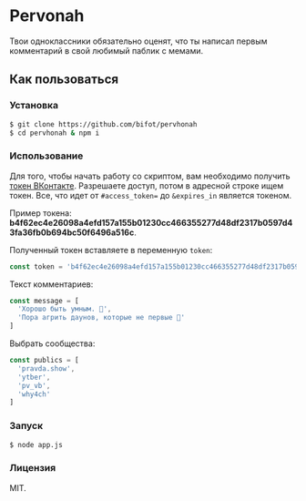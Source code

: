 # Pervonah

Твои одноклассники обязательно оценят, что ты написал первым комментарий в свой любимый паблик с мемами.

## Как пользоваться

### Установка

```sh
$ git clone https://github.com/bifot/pervhonah
$ cd pervhonah & npm i
```

### Использование

Для того, чтобы начать работу со скриптом, вам необходимо получить [токен ВКонтакте](https://vk.cc/5ZaXHu). Разрешаете доступ, потом в адресной строке ищем токен. Все, что идет от `#access_token=` до `&expires_in` является токеном.

Пример токена: **b4f62ec4e26098a4efd157a155b01230cc466355277d48df2317b0597d43fa36fb0b694bc50f6496a516c**.

Полученный токен вставляете в переменную `token`:

```javascript
const token = 'b4f62ec4e26098a4efd157a155b01230cc466355277d48df2317b0597d43fa36fb0b694bc50f6496a516c'
```

Текст комментариев:

```javascript
const message = [
  'Хорошо быть умным. 🚁',
  'Пора агрить даунов, которые не первые 🚁'
]
```

Выбрать сообщества:

```javascript
const publics = [
  'pravda.show',
  'ytber',
  'pv_vb',
  'why4ch'
]
```

### Запуск

```sh
$ node app.js
```

### Лицензия

MIT.
